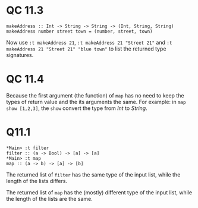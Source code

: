 # QC 11.3

```
makeAddress :: Int -> String -> String -> (Int, String, String)
makeAddress number street town = (number, street, town)
```
Now use `:t makeAddress 21`, `:t makeAddress 21 "Street 21"` and
`:t makeAddress 21 "Street 21" "blue town"` to list the returned 
type signatures.

# QC 11.4

Because the first argument (the function) of `map` has no need to keep the types
of return value and the its arguments the same.
For example: in `map show [1,2,3]`, the `show` convert the type from
*Int* to *String*.

# Q11.1

```
*Main> :t filter
filter :: (a -> Bool) -> [a] -> [a]
*Main> :t map
map :: (a -> b) -> [a] -> [b]
```

The returned list of `filter` has the same type of the input list,
while the length of the lists differs.

The returned list of `map` has the (mostly) different type of the input list,
while the length of the lists are the same.


